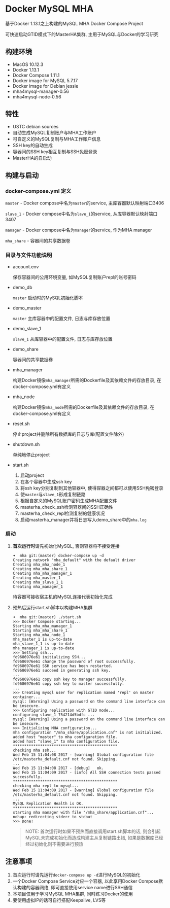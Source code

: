 # Docker MySQL MHA

基于Docker 1.13.1之上构建的MySQL MHA Docker Compose Project

可快速启动GTID模式下的MasterHA集群, 主用于MySQL与Docker的学习研究

## 构建环境

- MacOS 10.12.3
- Docker 1.13.1
- Docker Compose 1.11.1
- Docker image for MySQL 5.7.17
- Docker image for Debian jessie
- mha4mysql-manager-0.56
- mha4mysql-node-0.56

## 特性

- USTC debian sources
- 自动生成MySQL复制账户与MHA工作账户
- 可自定义的MySQL复制与MHA工作账户信息
- SSH key的自动生成
- 容器间的SSH key相互复制与SSH免密登录
- MasterHA的自启动

## 构建与启动

### docker-compose.yml 定义

`master` - Docker compose中名为`master`的service, 主库容器默认映射端口3406

`slave_1` - Docker compose中名为`slave_1`的service, 从库容器默认映射端口3407

`manager` - Docker compose中名为`manager`的service, 作为MHA manager

`mha_share` - 容器间的共享数据卷

### 目录与文件功能说明

- account.env

  保存容器间的公用环境变量, 如MySQL复制账户repl的账号密码

- demo_db

  `master` 启动时的MySQL初始化脚本

- demo_master

  `master` 主库容器中的配置文件, 日志与库存放位置

- demo_slave_1

  `slave_1` 从库容器中的配置文件, 日志与库存放位置

- demo_share

  容器间的共享数据卷

- mha_manager

  构建Docker镜像`mha_manager`所需的Dockerfile及其依赖文件的存放目录, 在docker-compose.yml有定义

- mha_node

  构建Docker镜像`mha_node`所需的Dockerfile及其依赖文件的存放目录, 在docker-compose.yml有定义

- reset.sh

  停止project并删除所有数据库的日志与库(配置文件除外)

- shutdown.sh

  单纯地停止project

- start.sh

  1. 启动project
  2. 在各个容器中生成ssh key
  3. 将ssh key分别复制到其他容器中, 使得容器之间都可以使用SSH免密登录
  4. 使`master`与`slave_1`形成复制链路
  5. 根据自定义的MySQL账户密码生成MHA配置文件
  6. masterha_check_ssh检测容器间的SSH正确性
  7. masterha_check_repl检测复制的健康状况
  8. 启动masterha_manager并将日志写入demo_share中的`mha.log`

### 启动

1. **首次运行时**请先初始化MySQL, 否则容器将不接受连接

   ```shell
   ➜  mha git:(master) docker-compose up -d
   Creating network "mha_default" with the default driver
   Creating mha_mha_node_1
   Creating mha_mha_share_1
   Creating mha_mha_manager_1
   Creating mha_master_1
   Creating mha_slave_1_1
   Creating mha_manager_1
   ```

   待容器可接收宿主机的MySQL连接代表初始化完成

2. 预热后运行start.sh脚本以构建MHA集群

   ```shell
   ➜  mha git:(master) ./start.sh
   >>> Docker Compose starting...
   Starting mha_mha_manager_1
   Starting mha_mha_share_1
   Starting mha_mha_node_1
   mha_master_1 is up-to-date
   mha_slave_1_1 is up-to-date
   mha_manager_1 is up-to-date
   >>> Setting ssh...
   fd9686976e61 initializing SSH...
   fd9686976e61 change the password of root successfully.
   fd9686976e61 SSH service has been restarted.
   fd9686976e61 succeed in generating ssh key.
   ...
   fd9686976e61 copy ssh key to manager successfully.
   fd9686976e61 copy ssh key to master successfully.
   ...
   >>> Creating mysql user for replication named 'repl' on master container...
   mysql: [Warning] Using a password on the command line interface can be insecure.
   >>> Configuring replication with GTID mode...
   configuring slave_1 754214d5bdfc ...
   mysql: [Warning] Using a password on the command line interface can be insecure.
   >>> Initializing MHA configuration...
   mha configuration "/mha_share/application.cnf" is not initialized.
   added host "master" to mha configuration file.
   added host "slave_1" to mha configuration file.
   **********************************************
   checking mha ssh...
   Wed Feb 15 11:04:08 2017 - [warning] Global configuration file /etc/masterha_default.cnf not found. Skipping.
   ...
   Wed Feb 15 11:04:08 2017 - [debug]   ok.
   Wed Feb 15 11:04:09 2017 - [info] All SSH connection tests passed successfully.
   **********************************************
   checking mha repl to mysql...
   Wed Feb 15 11:04:09 2017 - [warning] Global configuration file /etc/masterha_default.cnf not found. Skipping.
   ...
   MySQL Replication Health is OK.
   **********************************************
   starting mha manager with file "/mha_share/application.cnf"...
   nohup: redirecting stderr to stdout
   >>> Done!
   ```

   > NOTE: 首次运行时如果不预热而直接调用start.sh脚本的话, 则会引起MySQL未完成初始化而造成构建主从复制链路出错, 如果是数据库已经经过初始化则不需要进行预热

## 注意事项

1. 首次运行时请先运行`docker-compose up -d`进行MySQL的初始化
2. 一个Docker Compose Service对应一个容器, 以此享用Docker Compose默认构建的容器网络, 即可直接使用service name进行SSH通信
3. 本项目仅用于学习MySQL MHA集群, 同时练习Docker的使用
4. 要使用虚拟IP的话可自行搭配Keepalive, LVS等

